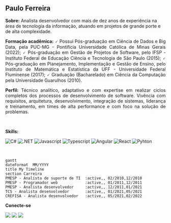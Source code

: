 ## Paulo Ferreira


<p style='text-align: justify;'> 

<b>Sobre:</b> Analista desenvolvedor com mais de dez anos de experiência na área de tecnologia da informação, atuando em projetos de grande porte e de alta complexidade.
</p>

<p style='text-align: justify;'> 
<b>Formação acadêmica:</b> 🗸 Possui Pós-graduação em Ciência de Dados e Big Data, pela PUC-MG - Pontifícia Universidade Católica de Minas Gerais (2022); 🗸 Pós-graduação em Gestão de Projetos de Software, pelo IFSP - Instituto Federal de Educação Ciência e Tecnologia de São Paulo (2015); 🗸 Pós-graduação em Planejamento, Implementação e Gestão de Ensino, pelo Instituto de Matemática e Estatística da UFF - Universidade Federal Fluminense (2017); 🗸 Graduação (Bacharelado) em Ciência da Computação pela Universidade Guarulhos (2010).
</p>

<p style='text-align: justify;'>
<b>Perfil:</b> Técnico analítico, adaptativo e com expertise em realizar ciclos completos dos processos de desenvolvimento de software.
Vivência com requisitos, arquitetura, desenvolvimento, integração de sistemas, liderança e treinamento, em times de alta performance e com foco na solução de problemas.
</p>

</br>

__Skills:__ 

<img alt="C#" src="https://img.shields.io/badge/C%23-239120?style=for-the-badge&logo=c-sharp&logoColor=white"> <img alt=".NET" src="https://img.shields.io/badge/.NET-5C2D91?style=for-the-badge&logo=.net&logoColor=white"> <img alt="Javascript" src="https://img.shields.io/badge/JavaScript-F7DF1E?style=for-the-badge&logo=javascript&logoColor=black">
<img alt="Typescript" src="https://img.shields.io/badge/TypeScript-007ACC?style=for-the-badge&logo=typescript&logoColor=white"> <img alt="Angular" src="https://img.shields.io/badge/Angular-DD0031?style=for-the-badge&logo=angular&logoColor=whitev"> <img alt="React" src="https://img.shields.io/badge/React-20232A?style=for-the-badge&logo=react&logoColor=61DAFB"> <img alt="Pyhton" src="https://img.shields.io/badge/Python-3776AB?style=for-the-badge&logo=python&logoColor=white">


</br>


```mermaid
gantt
dateFormat  MM/YYYY
title My Timeline
section Carreira
PMESP - Analista de suporte de TI  :active,, 02/2010,12/2010
PMESP - Programador web            :active,, 01/2011,12/2011
PMESP - Analista desenvolvedor     :active,, 12/2011,01/2021
TCS - Analista desenvolvedor       :active,, 01/2021,05/2021
CREFISA - Analista desenvolvedor   :active,, 05/2021,02/2022
```


__Conecte-se__
<div>
<a href="https://github.com/pauloferreira000"><img src="https://img.shields.io/badge/GitHub-100000?style=for-the-badge&logo=github&logoColor=white"></a>
<a href="https://www.linkedin.com/in/pauloferreira000/"><img src="https://img.shields.io/badge/LinkedIn-0077B5?style=for-the-badge&logo=linkedin&logoColor=white"></a>
 <a href="mailto:pauloferreira000@gmail.com"><img src="https://img.shields.io/badge/Gmail-D14836?style=for-the-badge&logo=gmail&logoColor=white"></a>
</div>

